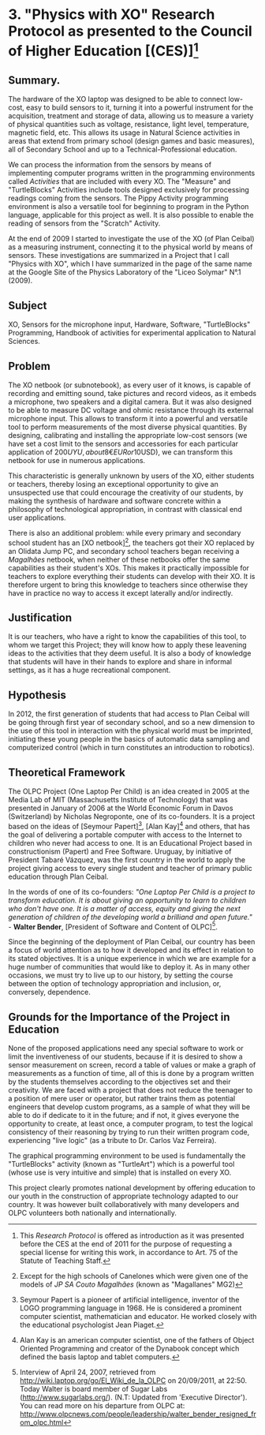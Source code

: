 # 3. "Physics with XO" Research Protocol as presented to the Council of Higher Education [(CES)][^1]

[^1]: This *Research Protocol* is offered as introduction as it was presented before the CES at the end of 2011 for the purpose of requesting a special license for writing this work, in accordance to Art. 75 of the Statute of Teaching Staff.

## Summary.

The hardware of the XO laptop was designed to be able to connect low-cost, easy to build sensors to it, turning it into a powerful instrument for the acquisition, treatment and storage of data, allowing us to measure a variety of physical quantities such as voltage, resistance, light level, temperature, magnetic field, etc. This allows its usage in Natural Science activities in areas that extend from primary school (design games and basic measures), all of Secondary School and up to a Technical-Professional education.

We can process the information from the sensors by means of implementing computer programs written in the programming environments called *Activities* that are included with every XO. The "Measure" and "TurtleBlocks" Activities include tools designed exclusively for processing readings coming from the sensors. The Pippy Activity programming environment is also a versatile tool for beginning to program in the Python language, applicable for this project as well. It is also possible to enable the reading of sensors from the "Scratch" Activity.

At the end of 2009 I started to investigate the use of the XO (of Plan Ceibal) as a measuring instrument, connecting it to the physical world by means of sensors. These investigations are summarized in a Project that I call "Physics with XO", which I have summarized in the page of the same name at the Google Site of the Physics Laboratory of the "Liceo Solymar" N°.1 (2009).

## Subject

XO, Sensors for the microphone input, Hardware, Software, "TurtleBlocks" Programming, Handbook of activities for experimental application to Natural Sciences.

## Problem

The XO netbook (or subnotebook), as every user of it knows, is capable of recording and emitting sound, take pictures and record videos, as it embeds a microphone, two speakers and a digital camera. But it was also designed to be able to measure DC voltage and ohmic resistance through its external microphone input. This allows to transform it into a powerful and versatile tool to perform measurements of the most diverse physical quantities. By designing, calibrating and installing the appropriate low-cost sensors (we have set a cost limit to the sensors and accessories for each particular application of 200$UYU, about 8€EUR or 10$USD), we can transform this netbook for use in numerous applications.

This characteristic is generally unknown by users of the XO, either students or teachers, thereby losing an exceptional opportunity to give an unsuspected use that could encourage the creativity of our students, by making the synthesis of hardware and software concrete within a philosophy of technological appropriation, in contrast with classical end user applications.

There is also an additional problem: while every primary and secondary school student has an [XO netbook][^2], the teachers got their XO replaced by an Olidata Jump PC, and secondary school teachers began receiving a *Magalhães* netbook, when neither of these netbooks offer the same capabilities as their student's XOs. This makes it practically impossible for teachers to explore everything their students can develop with their XO. It is therefore urgent to bring this knowledge to teachers since otherwise they have in practice no way to access it except laterally and/or indirectly.

[^2]: Except for the high schools of Canelones which were given one of the models of *JP SA Couto Magalhães* (known as "Magallanes" MG2)

## Justification

It is our teachers, who have a right to know the capabilities of this tool, to whom we target this Project; they will know how to apply these leavening ideas to the activities that they deem useful. It is also a body of knowledge that students will have in their hands to explore and share in informal settings, as it has a huge recreational component.

## Hypothesis

In 2012, the first generation of students that had access to Plan Ceibal will be going through first year of secondary school, and so a new dimension to the use of this tool in interaction with the physical world must be imprinted, initiating these young people in the basics of automatic data sampling and computerized control (which in turn constitutes an introduction to robotics).

## Theoretical Framework

The OLPC Project (One Laptop Per Child) is an idea created in 2005 at the Media Lab of MIT (Massachusetts Institute of Technology) that was presented in January of 2006 at the World Economic Forum in Davos (Switzerland) by Nicholas Negroponte, one of its co-founders. It is a project based on the ideas of [Seymour Papert][^3], [Alan Kay][^4] and others, that has the goal of delivering a portable computer with access to the Internet to children who never had access to one. It is an Educational Project based in constructionism (Papert) and Free Software. Uruguay, by initiative of President Tabaré Vázquez, was the first country in the world to apply the project giving access to every single student and teacher of primary public education through Plan Ceibal.

In the words of one of its co-founders: *"One Laptop Per Child is a project to transform education. It is about giving an opportunity to learn to children who don't have one. It is a matter of access, equity and giving the next generation of children of the developing world a brilliand and open future."* - **Walter Bender**, [President of Software and Content of OLPC][^5].

Since the beginning of the deployment of Plan Ceibal, our country has been a focus of world attention as to how it developed and its effect in relation to its stated objectives. It is a unique experience in which we are example for a huge number of communities that would like to deploy it. As in many other occasions, we must try to live up to our history, by setting the course between the option of technology appropriation and inclusion, or, conversely, dependence.

## Grounds for the Importance of the Project in Education

None of the proposed applications need any special software to work or limit the inventiveness of our students, because if it is desired to show a sensor measurement on screen, record a table of values or make a graph of measurements as a function of time, all of this is done by a program written by the students themselves according to the objectives set and their creativity. We are faced with a project that does not reduce the teenager to a position of mere user or operator, but rather trains them as potential engineers that develop custom programs, as a sample of what they will be able to do if dedicate to it in the future; and if not, it gives everyone the opportunity to create, at least once, a computer program, to test the logical consistency of their reasoning by trying to run their written program code, experiencing "live logic" (as a tribute to Dr. Carlos Vaz Ferreira).

The graphical programming environment to be used is fundamentally the "TurtleBlocks" activity (known as "TurtleArt") which is a powerful tool (whose use is very intuitive and simple) that is installed on every XO.

This project clearly promotes national development by offering education to our youth in the construction of appropriate technology adapted to our country. It was however built collaboratively with many developers and OLPC volunteers both nationally and internationally.

[^3]: Seymour Papert is a pioneer of artificial intelligence, inventor of the LOGO programming language in 1968. He is considered a prominent computer scientist, mathematician and educator. He worked closely with the educational psychologist Jean Piaget.
[^4]: Alan Kay is an american computer scientist, one of the fathers of Object Oriented Programming and creator of the Dynabook concept which defined the basis laptop and tablet computers.
[^5]:  Interview of April 24, 2007, retrieved from http://wiki.laptop.org/go/El_Wiki_de_la_OLPC on 20/09/2011, at 22:50. Today Walter is board member of Sugar Labs (http://www.sugarlabs.org/). (N.T: Updated from 'Executive Director'). You can read more on his departure from OLPC at: http://www.olpcnews.com/people/leadership/walter_bender_resigned_from_olpc.html


